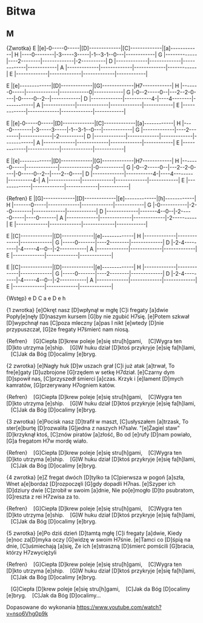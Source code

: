 # Bitwa
## M


{Zwrotka}
E |[e]-0-----0-----|[D]-------------|[C]-------------|[a]------------|
H |----0--------|-3-----3-----|-1--3-1--0---|------------|
G |-------------|----2--------|-------------|-2----------|
D |-------------|-------------|-------------|------------|
A |-------------|-------------|-------------|------------|
E |-------------|-------------|-------------|------------|

E |[e]-------------|[D]-------------|[G]-------------|H7------------|
H |-------0-----|-------------|------------0|------------|
G |-0--2-----0--|---2--2-0----|-0-----0--2--|------------|
D |-------------|-----------4-|----4--------|------------|
A |-------------|-------------|-------------|------------|
E |-------------|-------------|-------------|------------|

E |[e]-0-----0-----|[D]-------------|[C]-------------|[a]------------|
H |----0--------|-3-----3-----|-1--3-1--0---|------------|
G |-------------|----2--------|-------------|-2----------|
D |-------------|-------------|-------------|------------|
A |-------------|-------------|-------------|------------|
E |-------------|-------------|-------------|------------|

E |[e]-------------|[D]-------------|[G]-------------|H7------------|
H |-------0-----|-------------|-------------|-0----------|
G |-0--2-----0--|---2--2-0----|-0-----0--2--|----2--0----|
D |-------------|-----------4-|----4--------|----------4-|
A |-------------|-------------|-------------|------------|
E |-------------|-------------|-------------|------------|

{Refren}
E |[G]-------------|[D]-------------|[e]-------------|[h]------------|
H |-------0-----|-------------|-------------|------------|
G |-0-----------|-2--0--------|-------------|------------|
D |-------------|-------4--0--|-2-----0-----|----0-------|
A |-------------|-------------|-------------|-2----------|
E |-------------|-------------|-------------|------------|

E |[C]-------------|[D]-------------|[e]-------------|
H |-------------|-------------|-------------|
G |-----0-------|----2--------|-------------|
D |-2-4---------|-4-----4--0--|-2-----------|
A |-------------|-------------|-------------|
E |-------------|-------------|-------------|

E |[C]-------------|[D]-------------|[e]-------------|
H |-------------|-------------|-------------|
G |-----0-------|----2--------|-------------|
D |-2-4---------|-4-----4--0--|-2-----------|
A |-------------|-------------|-------------|
E |-------------|-------------|-------------|

{Wstęp}
e D C a
e D e h

{1 zwrotka}
[e]Okręt nasz [D]wpłynął w mgłę [C]i fregaty [a]dwie
Popły[e]nęły [D]naszym kursem [G]by nie zgubić H7się.
[e]Potem szkwał [D]wypchnął nas [C]poza mleczny [a]pas
I nikt [e]wtedy [D]nie przypuszczał, [G]że fregaty H7śmierć nam niosą.

{Refren}
   [G]Ciepła [D]krew poleje [e]się stru[h]gami,
   [C]Wygra ten [D]kto utrzyma [e]ship.
   [G]W huku dział [D]ktoś przykryje [e]się fa[h]lami,
   [C]Jak da Bóg [D]ocalimy [e]bryg.

{2 zwrotka}
[e]Nagły huk [D]w uszach grał [C]i już atak [a]trwał,
To fre[e]gaty [D]uzbrojone [G]rzędem w setkę H7dział.
[e]Czarny dym [D]spowił nas, [C]przyszedł śmierci [a]czas.
Krzyk i [e]lament [D]mych kamratów, [G]przerywany H7ogniem katów.

{Refren}
   [G]Ciepła [D]krew poleje [e]się stru[h]gami,
   [C]Wygra ten [D]kto utrzyma [e]ship.
   [G]W huku dział [D]ktoś przykryje [e]się fa[h]lami,
   [C]Jak da Bóg [D]ocalimy [e]bryg.

{3 zwrotka}
[e]Pocisk nasz [D]trafił w maszt, [C]usłyszałem [a]trzask,
To ster[e]burtę [D]rozwaliła [G]jedna z naszych H7salw.
"[e]Żagiel staw" [D]krzyknął ktoś, [C]znów piratów [a]złość,
Bo od [e]rufy [D]nam powiało, [G]a fregatom H7w mordę wiało.

{Refren}
   [G]Ciepła [D]krew poleje [e]się stru[h]gami,
   [C]Wygra ten [D]kto utrzyma [e]ship.
   [G]W huku dział [D]ktoś przykryje [e]się fa[h]lami,
   [C]Jak da Bóg [D]ocalimy [e]bryg.

{4 zwrotka}
[e]Z fregat dwóch [D]tylko ta [C]pierwsza w pogoń [a]szła,
Wnet a[e]bordaż [D]rozpoczęli [G]gdy dopadli H7nas.
[e]Szyper ich [D]dziury dwie [C]zrobił w swoim [a]dnie,
Nie po[e]mogło [D]to psubratom, [G]reszta z rei H7zwisa za to.

{Refren}
   [G]Ciepła [D]krew poleje [e]się stru[h]gami,
   [C]Wygra ten [D]kto utrzyma [e]ship.
   [G]W huku dział [D]ktoś przykryje [e]się fa[h]lami,
   [C]Jak da Bóg [D]ocalimy [e]bryg.

{5 zwrotka}
[e]Po dziś dzień [D]tamtą mgłę [C]i fregaty [a]dwie,
Kiedy [e]noc za[D]myka oczy [G]widzę w swoim H7śnie.
[e]Tamci co [D]śpią na dnie, [C]uśmiechają [a]się,
Że ich [e]straszną [D]śmierć pomścili [G]bracia, którzy H7zwyciężyli

{Refren}
   [G]Ciepła [D]krew poleje [e]się stru[h]gami,
   [C]Wygra ten [D]kto utrzyma [e]ship.
   [G]W huku dział [D]ktoś przykryje [e]się fa[h]lami,
   [C]Jak da Bóg [D]ocalimy [e]bryg.

   [G]Ciepła [D]krew poleje [e]się stru[h]gami,
   [C]Jak da Bóg [D]ocalimy [e]bryg.
   [C]Jak da Bóg [D]ocalimy...

Dopasowane do wykonania
https://www.youtube.com/watch?v=nso6Vhg0p9k

